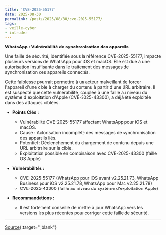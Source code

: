 ```yaml
---
title: 'CVE-2025-55177'
date: 2025-08-30
permalink: /posts/2025/08/30/cve-2025-55177/
tags:
- veille-cyber
- intruder
---
```

**WhatsApp : Vulnérabilité de synchronisation des appareils**

Une faille de sécurité, identifiée sous la référence CVE-2025-55177, impacte plusieurs versions de WhatsApp pour iOS et macOS. Elle est due à une autorisation insuffisante dans le traitement des messages de synchronisation des appareils connectés.

Cette faiblesse pourrait permettre à un acteur malveillant de forcer l'appareil d'une cible à charger du contenu à partir d'une URL arbitraire. Il est suspecté que cette vulnérabilité, couplée à une faille au niveau du système d'exploitation d'Apple (CVE-2025-43300), a déjà été exploitée dans des attaques ciblées.

*   **Points Clés :**
    *   Vulnérabilité CVE-2025-55177 affectant WhatsApp pour iOS et macOS.
    *   Cause : Autorisation incomplète des messages de synchronisation des appareils liés.
    *   Potentiel : Déclenchement du chargement de contenu depuis une URL arbitraire sur la cible.
    *   Exploitation possible en combinaison avec CVE-2025-43300 (faille OS Apple).

*   **Vulnérabilités :**
    *   CVE-2025-55177 (WhatsApp pour iOS avant v2.25.21.73, WhatsApp Business pour iOS v2.25.21.78, WhatsApp pour Mac v2.25.21.78)
    *   CVE-2025-43300 (faille au niveau du système d'exploitation Apple)

*   **Recommandations :**
    *   Il est fortement conseillé de mettre à jour WhatsApp vers les versions les plus récentes pour corriger cette faille de sécurité.

---
[Source](https://cvemon.intruder.io/cves/CVE-2025-55177){:target="_blank"}
